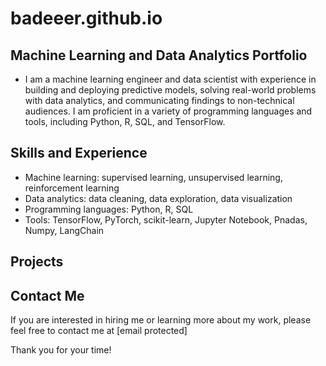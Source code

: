 # badeeer.github.io

## Machine Learning and Data Analytics Portfolio

- I am a machine learning engineer and data scientist with experience in building and deploying predictive models, solving real-world problems with data analytics, and communicating findings to non-technical audiences. I am proficient in a variety of programming languages and tools, including Python, R, SQL, and TensorFlow.

## Skills and Experience

- Machine learning: supervised learning, unsupervised learning, reinforcement learning
- Data analytics: data cleaning, data exploration, data visualization
- Programming languages: Python, R, SQL
- Tools: TensorFlow, PyTorch, scikit-learn, Jupyter Notebook, Pnadas, Numpy, LangChain

## Projects


## Contact Me

If you are interested in hiring me or learning more about my work, please feel free to contact me at [email protected]

Thank you for your time!